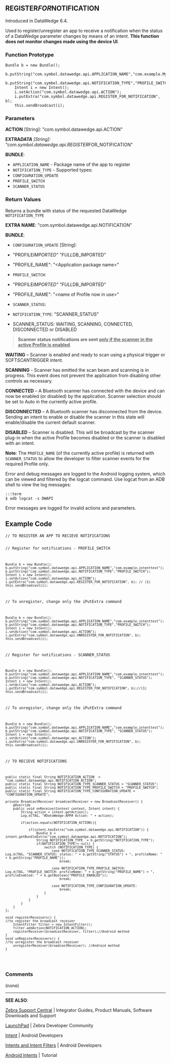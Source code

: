 <h2 id="register_for_notification">REGISTER<em>FOR</em>NOTIFICATION</h2>
<p>Introduced in DataWedge 6.4. </p>
<p>Used to register/unregister an app to receive a notification when the status of a DataWedge parameter changes by means of an intent. <strong>This function does not monitor changes made using the device UI</strong>. </p>
<h3 id="functionprototype">Function Prototype</h3>
<pre><code>Bundle b = new Bundle();
    b.putString("com.symbol.datawedge.api.APPLICATION_NAME","com.example.MyApp");
    b.putString("com.symbol.datawedge.api.NOTIFICATION_TYPE","PROFILE_SWITCH");
    Intent i = new Intent();
    i.setAction("com.symbol.datawedge.api.ACTION");
    i.putExtra("com.symbol.datawedge.api.REGISTER_FOR_NOTIFICATION", b);
    this.sendBroadcast(i);
</code></pre>
<h3 id="parameters">Parameters</h3>
<p><strong>ACTION</strong> [String]: "com.symbol.datawedge.api.ACTION"</p>
<p><strong>EXTRA<em>DATA</strong> [String]: "com.symbol.datawedge.api.REGISTER</em>FOR_NOTIFICATION"</p>
<p><strong>BUNDLE</strong>: </p>
<ul>
<li><code>APPLICATION_NAME</code> - Package name of the app to register </li>
<li><code>NOTIFICATION_TYPE</code> - Supported types:</li>
<li><code>CONFIGURATION_UPDATE</code></li>
<li><code>PROFILE_SWITCH</code> </li>
<li><code>SCANNER_STATUS</code> </li>
</ul>
<h3 id="returnvalues">Return Values</h3>
<p>Returns a bundle with status of the requested DataWedge <code>NOTIFICATION_TYPE</code></p>
<p><strong>EXTRA NAME</strong>: "com.symbol.datawedge.api.NOTIFICATION"</p>
<p><strong>BUNDLE</strong>:</p>
<ul>
<li><p><code>CONFIGURATION_UPDATE</code> [String]: </p></li>
<li><p>"PROFILE<em>IMPORTED" "FULL</em>DB_IMPORTED" </p></li>
<li><p>"PROFILE_NAME": "&lt;Application package name&gt;"</p></li>
<li><p><code>PROFILE_SWITCH</code>: </p></li>
<li><p>"PROFILE<em>IMPORTED" "FULL</em>DB_IMPORTED" </p></li>
<li><p>"PROFILE_NAME": "&lt;name of Profile now in use&gt;"</p></li>
<li><p><code>SCANNER_STATUS</code>: </p></li>
<li><p><code>NOTIFICATION_TYPE</code>: "SCANNER_STATUS" </p></li>
<li><p>SCANNER_STATUS: WAITING, SCANNING, CONNECTED, DISCONNECTED or DISABLED</p></li>
</ul>
<blockquote>
  <p><strong>Scanner status notifications are sent <u>only if the scanner in the active Profile is enabled</u></strong>. </p>
</blockquote>
<p><strong>WAITING</strong> – Scanner is enabled and ready to scan using a physical trigger or SOFT<em>SCAN</em>TRIGGER intent. </p>
<p><strong>SCANNING</strong> - Scanner has emitted the scan beam and scanning is in progress. This event does not prevent the application from disabling other controls as necessary.</p>
<p><strong>CONNECTED</strong> – A Bluetooth scanner has connected with the device and can now be enabled (or disabled) by the application. Scanner selection should be set to Auto in the currently active profile. </p>
<p><strong>DISCONNECTED</strong> – A Bluetooth scanner has disconnected from the device. Sending an intent to enable or disable the scanner in this state will enable/disable the current default scanner. </p>
<p><strong>DISABLED</strong> – Scanner is disabled. This will be broadcast by the scanner plug-in when the active Profile becomes disabled or the scanner is disabled with an intent.</p>
<p><strong>Note</strong>: The <code>PROFILE_NAME</code> (of the currently active profile) is returned with <code>SCANNER_STATUS</code> to allow the developer to filter scanner events for the required Profile only. </p>
<p>Error and debug messages are logged to the Android logging system, which can be viewed and filtered by the logcat command. Use logcat from an ADB shell to view the log messages:</p>
<pre><code>:::term
$ adb logcat -s DWAPI
</code></pre>
<p>Error messages are logged for invalid actions and parameters.</p>
<h2 id="examplecode">Example Code</h2>
<pre><code>// TO REGISTER AN APP TO RECIEVE NOTIFICATIONS

// Register for notifications - PROFILE_SWITCH

    Bundle b = new Bundle();
    b.putString("com.symbol.datawedge.api.APPLICATION_NAME","com.example.intenttest");
    b.putString("com.symbol.datawedge.api.NOTIFICATION_TYPE","PROFILE_SWITCH");
    Intent i = new Intent();
    i.setAction("com.symbol.datawedge.api.ACTION");
    i.putExtra("com.symbol.datawedge.api.REGISTER_FOR_NOTIFICATION", b); // (1)
    this.sendBroadcast(i);

// To unregister, change only the iPutExtra command

    Bundle b = new Bundle();
    b.putString("com.symbol.datawedge.api.APPLICATION_NAME","com.example.intenttest");
    b.putString("com.symbol.datawedge.api.NOTIFICATION_TYPE","PROFILE_SWITCH");
    Intent i = new Intent();
    i.setAction("com.symbol.datawedge.api.ACTION");
    i.putExtra("com.symbol.datawedge.api.UNREGISTER_FOR_NOTIFICATION", b);
    this.sendBroadcast(i);


// Register for notifications - SCANNER_STATUS

    Bundle b = new Bundle();
    b.putString("com.symbol.datawedge.api.APPLICATION_NAME","com.example.intenttest");
    b.putString("com.symbol.datawedge.api.NOTIFICATION_TYPE", "SCANNER_STATUS");
    Intent i = new Intent();
    i.setAction("com.symbol.datawedge.api.ACTION");
    i.putExtra("com.symbol.datawedge.api.REGISTER_FOR_NOTIFICATION", b);//(1)
    this.sendBroadcast(i);

// To unregister, change only the iPutExtra command

    Bundle b = new Bundle();
    b.putString("com.symbol.datawedge.api.APPLICATION_NAME","com.example.intenttest");
    b.putString("com.symbol.datawedge.api.NOTIFICATION_TYPE", "SCANNER_STATUS");
    Intent i = new Intent();
    i.setAction("com.symbol.datawedge.api.ACTION");
    i.putExtra("com.symbol.datawedge.api.UNREGISTER_FOR_NOTIFICATION", b);
    this.sendBroadcast(i);


// TO RECIEVE NOTIFICATIONS

    public static final String NOTIFICATION_ACTION  = "com.symbol.datawedge.api.NOTIFICATION_ACTION";
    public static final String NOTIFICATION_TYPE_SCANNER_STATUS = "SCANNER_STATUS";
    public static final String NOTIFICATION_TYPE_PROFILE_SWITCH = "PROFILE_SWITCH";
    public static final String NOTIFICATION_TYPE_CONFIGURATION_UPDATE = "CONFIGURATION_UPDATE";

    private BroadcastReceiver broadcastReceiver = new BroadcastReceiver() {
        @Override
        public void onReceive(Context context, Intent intent) {
            String action = intent.getAction();
            Log.d(TAG, "#DataWedge-APP# Action: " + action);

            if(action.equals(NOTIFICATION_ACTION)){

                if(intent.hasExtra("com.symbol.datawedge.api.NOTIFICATION")) {
                    Bundle b = intent.getBundleExtra("com.symbol.datawedge.api.NOTIFICATION");
                    String NOTIFICATION_TYPE  = b.getString("NOTIFICATION_TYPE");
                    if(NOTIFICATION_TYPE!= null) {
                        switch (NOTIFICATION_TYPE) {
                            case NOTIFICATION_TYPE_SCANNER_STATUS:
    Log.d(TAG, "SCANNER_STATUS: status: " + b.getString("STATUS") + ", profileName: " + b.getString("PROFILE_NAME"));
                                break;

                            case NOTIFICATION_TYPE_PROFILE_SWITCH:
    Log.d(TAG, "PROFILE_SWITCH: profileName: " + b.getString("PROFILE_NAME") + ", profileEnabled: " + b.getBoolean("PROFILE_ENABLED"));
                                break;

                            case NOTIFICATION_TYPE_CONFIGURATION_UPDATE:
                                break;
                        }
                    }
                }
            }
        }
    };

    void registerReceivers() {
    //to register the broadcast receiver
        IntentFilter filter = new IntentFilter();
        filter.addAction(NOTIFICATION_ACTION);
        registerReceiver(broadcastReceiver, filter);//Android method
    }
    void unRegisterReceivers() {
    //to unregister the broadcast receiver
        unregisterReceiver(broadcastReceiver); //Android method
    }
</code></pre>
<h3 id="comments">Comments</h3>
<p>(none)</p>
<hr />
<p><strong>SEE ALSO</strong>:</p>
<p><a href="https://www.zebra.com/us/en/support-downloads.html">Zebra Support Central</a> | Integrator Guides, Product Manuals, Software Downloads and Support</p>
<p><a href="https://developer.zebra.com/welcome">LaunchPad</a> | Zebra Developer Community</p>
<p><a href="https://developer.android.com/reference/android/content/Intent.html">Intent</a> | Android Developers</p>
<p><a href="http://developer.android.com/guide/components/intents-filters.html">Intents and Intent Filters</a> | Android Developers</p>
<p><a href="http://www.vogella.com/tutorials/AndroidIntent/article.html">Android Intents</a> | Tutorial</p>
